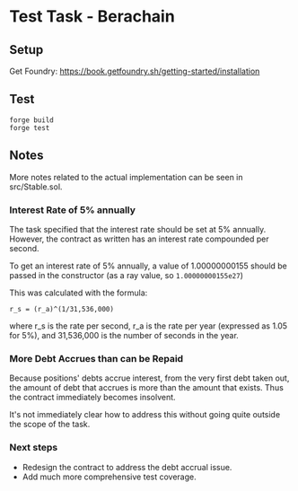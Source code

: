 # Test Task - Berachain

## Setup

Get Foundry: https://book.getfoundry.sh/getting-started/installation

## Test

```
forge build
forge test
```

## Notes

More notes related to the actual implementation can be seen in src/Stable.sol.

### Interest Rate of 5% annually

The task specified that the interest rate should be set at 5% annually. However, the contract as written has an interest rate compounded per second.

To get an interest rate of 5% annually, a value of 1.00000000155 should be passed in the constructor (as a ray value, so `1.00000000155e27`)

This was calculated with the formula:

`r_s = (r_a​)^(1/31,536,000)`

where r_s is the rate per second, r_a is the rate per year (expressed as 1.05 for 5%), and 31,536,000 is the number of seconds in the year.

### More Debt Accrues than can be Repaid

Because positions' debts accrue interest, from the very first debt taken out, the amount of debt that accrues is more than the amount that exists. Thus the contract immediately becomes insolvent.

It's not immediately clear how to address this without going quite outside the scope of the task.

### Next steps
* Redesign the contract to address the debt accrual issue.
* Add much more comprehensive test coverage.